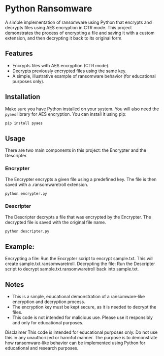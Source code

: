# Python Ransomware

A simple implementation of ransomware using Python that encrypts and decrypts files using AES encryption in CTR mode. This project demonstrates the process of encrypting a file and saving it with a custom extension, and then decrypting it back to its original form.

## Features

- Encrypts files with AES encryption (CTR mode).
- Decrypts previously encrypted files using the same key.
- A simple, illustrative example of ransomware behavior (for educational purposes only).

## Installation

Make sure you have Python installed on your system. You will also need the `pyaes` library for AES encryption. You can install it using pip:

```bash
pip install pyaes
```

## Usage
There are two main components in this project: the Encrypter and the Descripter.

### Encrypter
The Encrypter encrypts a given file using a predefined key. The file is then saved with a .ransomwaretroll extension.
```bash
python encrypter.py
```

### Descripter
The Descripter decrypts a file that was encrypted by the Encrypter. The decrypted file is saved with the original file name.
```bash
python descripter.py
```

## Example:

  Encrypting a file: Run the Encrypter script to encrypt sample.txt. This will create sample.txt.ransomwaretroll.
  Decrypting the file: Run the Descripter script to decrypt sample.txt.ransomwaretroll back into sample.txt.

## Notes

  - This is a simple, educational demonstration of a ransomware-like encryption and decryption process.
  - The encryption key must be kept secure, as it is needed to decrypt the files.
  - This code is not intended for malicious use. Please use it responsibly and only for educational purposes.

Disclaimer
This code is intended for educational purposes only. Do not use this in any unauthorized or harmful manner. The purpose is to demonstrate how ransomware-like behavior can be implemented using Python for educational and research purposes.
